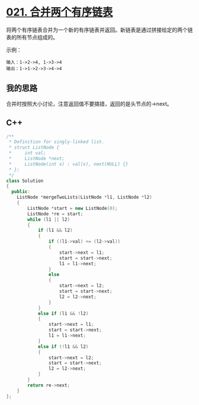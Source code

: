 # [021. 合并两个有序链表](https://leetcode-cn.com/problems/merge-two-sorted-lists/description/)

将两个有序链表合并为一个新的有序链表并返回。新链表是通过拼接给定的两个链表的所有节点组成的。

示例：

```code
输入：1->2->4, 1->3->4
输出：1->1->2->3->4->4
```

## 我的思路

合并时按照大小讨论，注意返回值不要搞错，返回的是头节点的->next。

## C++

```cpp
/**
 * Definition for singly-linked list.
 * struct ListNode {
 *     int val;
 *     ListNode *next;
 *     ListNode(int x) : val(x), next(NULL) {}
 * };
 */
class Solution
{
  public:
    ListNode *mergeTwoLists(ListNode *l1, ListNode *l2)
    {
        ListNode *start = new ListNode(0);
        ListNode *re = start;
        while (l1 || l2)
        {
            if (l1 && l2)
            {
                if ((l1->val) <= (l2->val))
                {
                    start->next = l1;
                    start = start->next;
                    l1 = l1->next;
                }
                else
                {
                    start->next = l2;
                    start = start->next;
                    l2 = l2->next;
                }
            }
            else if (l1 && !l2)
            {
                start->next = l1;
                start = start->next;
                l1 = l1->next;
            }
            else if (!l1 && l2)
            {
                start->next = l2;
                start = start->next;
                l2 = l2->next;
            }
        }
        return re->next;
    }
};
```